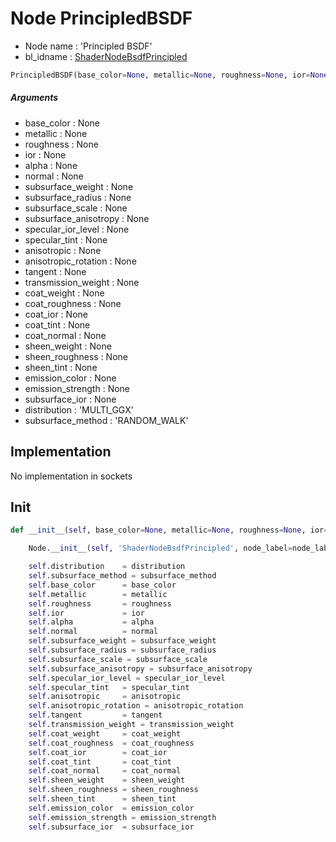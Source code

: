 # Node PrincipledBSDF

- Node name : 'Principled BSDF'
- bl_idname : [ShaderNodeBsdfPrincipled](https://docs.blender.org/api/current/bpy.types.ShaderNodeBsdfPrincipled.html)


``` python
PrincipledBSDF(base_color=None, metallic=None, roughness=None, ior=None, alpha=None, normal=None, subsurface_weight=None, subsurface_radius=None, subsurface_scale=None, subsurface_anisotropy=None, specular_ior_level=None, specular_tint=None, anisotropic=None, anisotropic_rotation=None, tangent=None, transmission_weight=None, coat_weight=None, coat_roughness=None, coat_ior=None, coat_tint=None, coat_normal=None, sheen_weight=None, sheen_roughness=None, sheen_tint=None, emission_color=None, emission_strength=None, subsurface_ior=None, distribution='MULTI_GGX', subsurface_method='RANDOM_WALK', node_label=None, node_color=None)
```
##### Arguments

- base_color : None
- metallic : None
- roughness : None
- ior : None
- alpha : None
- normal : None
- subsurface_weight : None
- subsurface_radius : None
- subsurface_scale : None
- subsurface_anisotropy : None
- specular_ior_level : None
- specular_tint : None
- anisotropic : None
- anisotropic_rotation : None
- tangent : None
- transmission_weight : None
- coat_weight : None
- coat_roughness : None
- coat_ior : None
- coat_tint : None
- coat_normal : None
- sheen_weight : None
- sheen_roughness : None
- sheen_tint : None
- emission_color : None
- emission_strength : None
- subsurface_ior : None
- distribution : 'MULTI_GGX'
- subsurface_method : 'RANDOM_WALK'

## Implementation

No implementation in sockets

## Init

``` python
def __init__(self, base_color=None, metallic=None, roughness=None, ior=None, alpha=None, normal=None, subsurface_weight=None, subsurface_radius=None, subsurface_scale=None, subsurface_anisotropy=None, specular_ior_level=None, specular_tint=None, anisotropic=None, anisotropic_rotation=None, tangent=None, transmission_weight=None, coat_weight=None, coat_roughness=None, coat_ior=None, coat_tint=None, coat_normal=None, sheen_weight=None, sheen_roughness=None, sheen_tint=None, emission_color=None, emission_strength=None, subsurface_ior=None, distribution='MULTI_GGX', subsurface_method='RANDOM_WALK', node_label=None, node_color=None):

    Node.__init__(self, 'ShaderNodeBsdfPrincipled', node_label=node_label, node_color=node_color)

    self.distribution    = distribution
    self.subsurface_method = subsurface_method
    self.base_color      = base_color
    self.metallic        = metallic
    self.roughness       = roughness
    self.ior             = ior
    self.alpha           = alpha
    self.normal          = normal
    self.subsurface_weight = subsurface_weight
    self.subsurface_radius = subsurface_radius
    self.subsurface_scale = subsurface_scale
    self.subsurface_anisotropy = subsurface_anisotropy
    self.specular_ior_level = specular_ior_level
    self.specular_tint   = specular_tint
    self.anisotropic     = anisotropic
    self.anisotropic_rotation = anisotropic_rotation
    self.tangent         = tangent
    self.transmission_weight = transmission_weight
    self.coat_weight     = coat_weight
    self.coat_roughness  = coat_roughness
    self.coat_ior        = coat_ior
    self.coat_tint       = coat_tint
    self.coat_normal     = coat_normal
    self.sheen_weight    = sheen_weight
    self.sheen_roughness = sheen_roughness
    self.sheen_tint      = sheen_tint
    self.emission_color  = emission_color
    self.emission_strength = emission_strength
    self.subsurface_ior  = subsurface_ior
```
